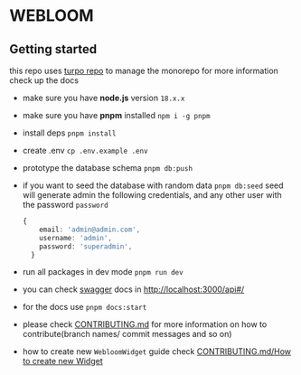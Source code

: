 # WEBLOOM

## Getting started

this repo uses [turpo repo](https://turbo.build/repo/docs) to manage the monorepo for more information check up the docs

- make sure you have **node.js** version `18.x.x`

- make sure you have **pnpm** installed `npm i -g pnpm`

- install deps `pnpm install`

- create .env `cp .env.example .env`

- prototype the database schema `pnpm db:push`

- if you want to seed the database with random data `pnpm db:seed` seed will generate admin the following credentials, and any other user with the password `password`

    ```ts
    {
        email: 'admin@admin.com',
        username: 'admin',
        password: 'superadmin',
      }
    ```

- run all packages in dev mode `pnpm run dev`

- you can check [swagger](https://swagger.io/) docs in [http://localhost:3000/api#/](http://localhost:3000/api)

- for the docs use `pnpm docs:start`

- please check [CONTRIBUTING.md](./CONTRIBUTING.md) for more information on how to contribute(branch names/ commit messages and so on)

- how to create new `WebloomWidget` guide check [CONTRIBUTING.md/How to create new Widget](/CONTRIBUTING.md#how-to-create-new-widget)
